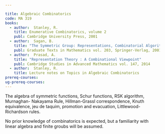 ```yaml
---

title: Algebraic Combinatorics
code: MA 319
books:
  - author:  Stanley, R.
    title: Enumerative Combinatorics, volume 2
    publ: Cambridge University Press, 2001
  - author:  Sagan, B.
    title: "The Symmetric Group: Representations, Combinatorial Algorithms, and Symmetric Functions"
    publ: Graduate Texts in Mathematics vol. 203, Springer-Verlag, 2001
  - author:  Prasad, A.
    title: "Representation Theory : A Combinational Viewpoint"
    publ: Cambridge Studies in Advanced Mathematics vol. 147, 2014
  - author:  Stanley, R.
    title: Lecture notes on Topics in Algebraic Combinatorics
prereq-courses: 
ug-prereq-courses: 
---
```



The algebra of symmetric functions, Schur functions, RSK algorithm, Murnaghan-
Nakayama Rule, Hillman-Grassl correspondence, Knuth equivalence, jeu de taquim,
promotion and evacuation, Littlewood-Richardson rules.

No prior knowledge of combinatorics is expected, but a familiarity with linear
algebra and finite groubs will be assumed.

